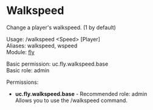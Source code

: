 Walkspeed
====
Change a player's walkspeed. (1 by default)

Usage: /walkspeed \<Speed\> \[Player\]<br>
Aliases: walkspeed, wspeed<br>
Module: [fly](../modules/fly.md)<br>

Basic permission: uc.fly.walkspeed.base<br>
Basic role: admin<br>

Permissions: <br>
* **uc.fly.walkspeed.base** - Recommended role: admin<br>Allows you to use the /walkspeed command.
